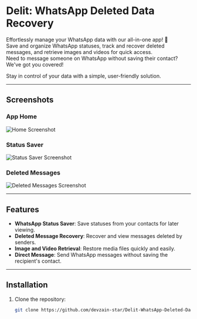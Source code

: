 # Delit: WhatsApp Deleted Data Recovery

Effortlessly manage your WhatsApp data with our all-in-one app! 🚀  
Save and organize WhatsApp statuses, track and recover deleted messages, and retrieve images and videos for quick access.  
Need to message someone on WhatsApp without saving their contact? We've got you covered!  

Stay in control of your data with a simple, user-friendly solution.  

---

## Screenshots
### App Home  
![Home Screenshot](screenshots/home.png)

### Status Saver  
![Status Saver Screenshot](screenshots/status.png)

### Deleted Messages  
![Deleted Messages Screenshot](screenshots/chats.png)

---

## Features
- **WhatsApp Status Saver**: Save statuses from your contacts for later viewing.  
- **Deleted Message Recovery**: Recover and view messages deleted by senders.  
- **Image and Video Retrieval**: Restore media files quickly and easily.  
- **Direct Message**: Send WhatsApp messages without saving the recipient's contact.  

---

## Installation
1. Clone the repository:  
   ```bash
   git clone https://github.com/devzain-star/Delit-WhatsApp-Deleted-Data-Recovery.git
